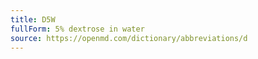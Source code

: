 ```yaml
---
title: D5W
fullForm: 5% dextrose in water
source: https://openmd.com/dictionary/abbreviations/d
---
```

